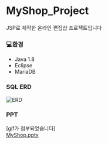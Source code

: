 # MyShop_Project
JSP로 제작한 온라인 편집샵 프로젝트입니다



### 💻환경

- Java 1.8
- Eclipse
- MariaDB

### SQL ERD

![ERD](https://user-images.githubusercontent.com/56217725/126041973-aa9c4e13-9209-4da9-80d7-76c957445069.png)

### PPT
[gif가 첨부되었습니다]<br>
[MyShop.pptx](https://github.com/codingdobby/Funding_Shop/files/6834386/MyShop.pptx)

